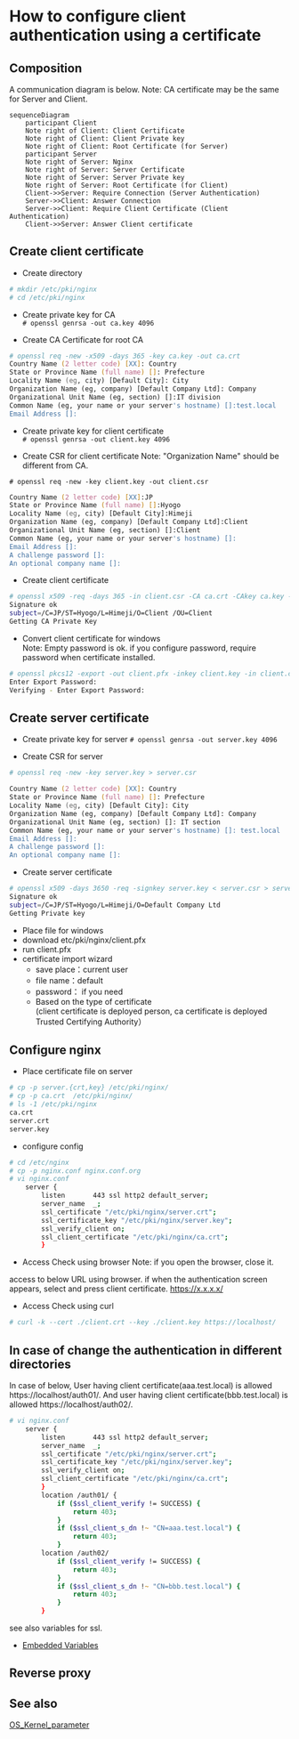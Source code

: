 # How to configure client authentication using a certificate

## Composition

A communication diagram is below.
Note: CA certificate may be the same for Server and Client.

```mermaid
sequenceDiagram
    participant Client
    Note right of Client: Client Certificate
    Note right of Client: Client Private key
    Note right of Client: Root Certificate (for Server)
    participant Server
    Note right of Server: Nginx
    Note right of Server: Server Certificate
    Note right of Server: Server Private key
    Note right of Server: Root Certificate (for Client)
    Client->>Server: Require Connection (Server Authentication)
    Server->>Client: Answer Connection
    Server->>Client: Require Client Certificate (Client Authentication)
    Client->>Server: Answer Client certificate

```
## Create client certificate

- Create directory

```zsh
# mkdir /etc/pki/nginx
# cd /etc/pki/nginx
```

- Create private key for CA  
`# openssl genrsa -out ca.key 4096`

- Create CA Certificate for root CA

```zsh
# openssl req -new -x509 -days 365 -key ca.key -out ca.crt
Country Name (2 letter code) [XX]: Country
State or Province Name (full name) []: Prefecture
Locality Name (eg, city) [Default City]: City
Organization Name (eg, company) [Default Company Ltd]: Company
Organizational Unit Name (eg, section) []:IT division
Common Name (eg, your name or your server's hostname) []:test.local
Email Address []:
```

- Create private key for client certificate  
`# openssl genrsa -out client.key 4096`

- Create CSR for client certificate
Note: "Organization Name" should be different from CA.

`# openssl req -new -key client.key -out client.csr`

```zsh
Country Name (2 letter code) [XX]:JP
State or Province Name (full name) []:Hyogo
Locality Name (eg, city) [Default City]:Himeji
Organization Name (eg, company) [Default Company Ltd]:Client
Organizational Unit Name (eg, section) []:Client
Common Name (eg, your name or your server's hostname) []:
Email Address []:
A challenge password []:
An optional company name []:
```

- Create client certificate  

```zsh
# openssl x509 -req -days 365 -in client.csr -CA ca.crt -CAkey ca.key -set_serial 01 -out client.crt
Signature ok
subject=/C=JP/ST=Hyogo/L=Himeji/O=Client /OU=Client
Getting CA Private Key
```

- Convert client certificate for windows  
Note: Empty password is ok. if you configure password, require password when certificate installed.
  
```zsh
# openssl pkcs12 -export -out client.pfx -inkey client.key -in client.crt -certfile ca.crt
Enter Export Password:
Verifying - Enter Export Password:
```

## Create server certificate

- Create private key for server
`# openssl genrsa -out server.key 4096`

- Create CSR for server

```zsh
# openssl req -new -key server.key > server.csr

Country Name (2 letter code) [XX]: Country
State or Province Name (full name) []: Prefecture
Locality Name (eg, city) [Default City]: City
Organization Name (eg, company) [Default Company Ltd]: Company
Organizational Unit Name (eg, section) []: IT section
Common Name (eg, your name or your server's hostname) []: test.local
Email Address []:
A challenge password []:
An optional company name []:
```

- Create server certificate

```zsh  
# openssl x509 -days 3650 -req -signkey server.key < server.csr > server.crt
Signature ok
subject=/C=JP/ST=Hyogo/L=Himeji/O=Default Company Ltd
Getting Private key
```

- Place file for windows
- download etc/pki/nginx/client.pfx
- run client.pfx
- certificate import wizard
  - save place：current user
  - file name：default
  - password： if you need
  - Based on the type of certificate  
	(client certificate is deployed person, ca certificate is deployed Trusted Certifying Authority）

## Configure nginx

- Place certificate file on server

```zsh
# cp -p server.{crt,key} /etc/pki/nginx/
# cp -p ca.crt  /etc/pki/nginx/
# ls -1 /etc/pki/nginx
ca.crt
server.crt
server.key
```

- configure config

```zsh
# cd /etc/nginx
# cp -p nginx.conf nginx.conf.org
# vi nginx.conf
    server {
        listen       443 ssl http2 default_server;
        server_name  _;
        ssl_certificate "/etc/pki/nginx/server.crt";
        ssl_certificate_key "/etc/pki/nginx/server.key";
        ssl_verify_client on;
        ssl_client_certificate "/etc/pki/nginx/ca.crt";
        }
```

- Access Check using browser
Note: if you open the browser, close it.

access to below URL using browser. if when the authentication screen appears, select and press client certificate.
https://x.x.x.x/

- Access Check using curl

```zsh 
# curl -k --cert ./client.crt --key ./client.key https://localhost/
```

## In case of change the authentication in different directories

In case of below, User having client certificate(aaa.test.local) is allowed https://localhost/auth01/.
And user having client certificate(bbb.test.local) is allowed https://localhost/auth02/.

```zsh
# vi nginx.conf
    server {
        listen       443 ssl http2 default_server;
        server_name  _;
        ssl_certificate "/etc/pki/nginx/server.crt";
        ssl_certificate_key "/etc/pki/nginx/server.key";
        ssl_verify_client on;
        ssl_client_certificate "/etc/pki/nginx/ca.crt";
        }
		location /auth01/ {
			if ($ssl_client_verify != SUCCESS) {
				return 403;
			}
			if ($ssl_client_s_dn !~ "CN=aaa.test.local") {
				return 403;
			}
		location /auth02/	
			if ($ssl_client_verify != SUCCESS) {
				return 403;
			}
			if ($ssl_client_s_dn !~ "CN=bbb.test.local") {
				return 403;
			}			
		}
```

see also variables for ssl.  
- [Embedded Variables](http://nginx.org/en/docs/http/ngx_http_ssl_module.html)

## Reverse proxy

## See also

[OS_Kernel_parameter](./linux_kernel_parameter.md)
